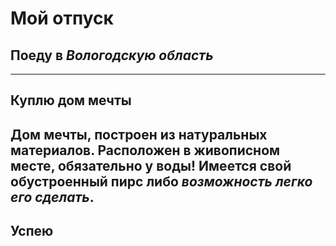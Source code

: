 # Мой отпуск

## Поеду в *Вологодскую область*

---
## Куплю **дом мечты**
Дом мечты, построен из натуральных материалов. Расположен в живописном месте, **обязательно у воды!** 
**Имеется свой обустроенный пирс** либо *возможность легко его сделать*. 
---
## Успею